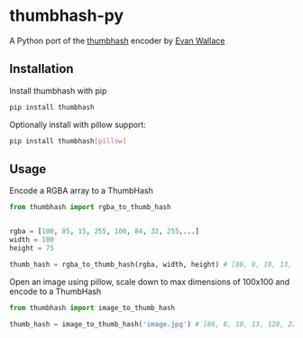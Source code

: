 # thumbhash-py
A Python port of the [thumbhash](https://github.com/evanw/thumbhash) encoder by [Evan Wallace](https://github.com/evanw)

## Installation
Install thumbhash with pip
```sh
pip install thumbhash
```
Optionally install with pillow support:
```sh
pip install thumbhash[pillow]
```

## Usage
Encode a RGBA array to a ThumbHash
```py
from thumbhash import rgba_to_thumb_hash


rgba = [100, 85, 15, 255, 100, 84, 32, 255,...]
width = 100
height = 75

thumb_hash = rgba_to_thumb_hash(rgba, width, height) # [86, 8, 10, 13, 128, 22, 234, 86, 111, 117, ...]
```
Open an image using pillow, scale down to max dimensions of 100x100 and encode to a ThumbHash
```py
from thumbhash import image_to_thumb_hash

thumb_hash = image_to_thumb_hash('image.jpg') # [86, 8, 10, 13, 128, 22, 234, 86, 111, 117, ...]
```